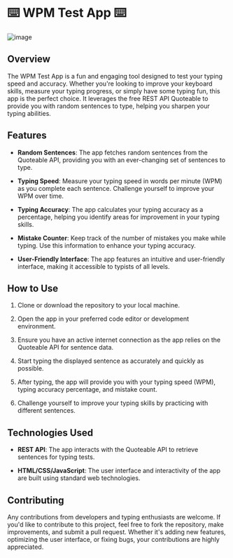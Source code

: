 # ⌨️ WPM Test App ⌨️
![image](https://github.com/Ibbert/WPM-Test-App/assets/105546679/2310d366-0939-4425-9ccc-06dc0725e858)

## Overview

The WPM Test App is a fun and engaging tool designed to test your typing speed and accuracy. Whether you're looking to improve your keyboard skills, measure your typing progress, or simply have some typing fun, this app is the perfect choice. It leverages the free REST API Quoteable to provide you with random sentences to type, helping you sharpen your typing abilities.

## Features

- **Random Sentences**: The app fetches random sentences from the Quoteable API, providing you with an ever-changing set of sentences to type.

- **Typing Speed**: Measure your typing speed in words per minute (WPM) as you complete each sentence. Challenge yourself to improve your WPM over time.

- **Typing Accuracy**: The app calculates your typing accuracy as a percentage, helping you identify areas for improvement in your typing skills.

- **Mistake Counter**: Keep track of the number of mistakes you make while typing. Use this information to enhance your typing accuracy.

- **User-Friendly Interface**: The app features an intuitive and user-friendly interface, making it accessible to typists of all levels.

## How to Use

1. Clone or download the repository to your local machine.

2. Open the app in your preferred code editor or development environment.

3. Ensure you have an active internet connection as the app relies on the Quoteable API for sentence data.

4. Start typing the displayed sentence as accurately and quickly as possible.

5. After typing, the app will provide you with your typing speed (WPM), typing accuracy percentage, and mistake count.

6. Challenge yourself to improve your typing skills by practicing with different sentences.

## Technologies Used

- **REST API**: The app interacts with the Quoteable API to retrieve sentences for typing tests.

- **HTML/CSS/JavaScript**: The user interface and interactivity of the app are built using standard web technologies.

## Contributing

Any contributions from developers and typing enthusiasts are welcome. If you'd like to contribute to this project, feel free to fork the repository, make improvements, and submit a pull request. Whether it's adding new features, optimizing the user interface, or fixing bugs, your contributions are highly appreciated.
